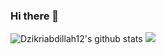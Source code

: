 ### Hi there 👋

<!--
**Dzikriabdillah12/Dzikriabdillah12** is a ✨ _special_ ✨ repository because its `README.md` (this file) appears on your GitHub profile.

Here are some ideas to get you started:

- 🔭 I’m currently working on ...
- 🌱 I’m currently learning ...
- 👯 I’m looking to collaborate on ...
- 🤔 I’m looking for help with ...
- 💬 Ask me about ...
- 📫 How to reach me: ...
- 😄 Pronouns: ...
- ⚡ Fun fact: ...
-->

![Dzikriabdillah12's github stats](https://github-readme-stats.sera5-dev.vercel.app/api?username=Dzikriabdillah12&hide=stars&show_icons=true&count_private=true&include_all_commits=true&title_color=000000&icon_color=000000)
<img src="https://github-readme-stats.sera5-dev.vercel.app/api/top-langs/?username=Dzikriabdillah12&hide_border=true&layout=compact&title_color=000000&tetx_color=000000" width="">
